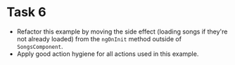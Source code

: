# Task 6

- Refactor this example by moving the side effect (loading songs if they're not already loaded) from the `ngOnInit` method outside of `SongsComponent`.
- Apply good action hygiene for all actions used in this example.
